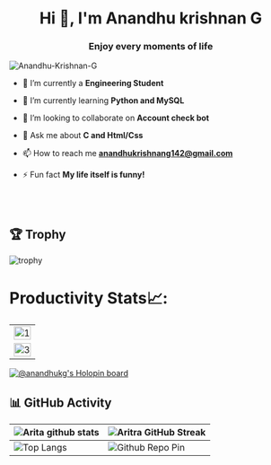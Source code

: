 
<h1 align="center">Hi 👋, I'm Anandhu krishnan G</h1>

<h3 align="center">Enjoy every moments of life</h3>

<p align="left"> <img src="https://komarev.com/ghpvc/?username=Anandhu-Krishnan-G&label=Profile%20views&color=0e75b6&style=flat" alt="Anandhu-Krishnan-G" /> </p>

- 🔭 I’m currently a **Engineering Student**

- 🌱 I’m currently learning **Python and MySQL**

- 👯 I’m looking to collaborate on **Account check bot**

- 💬 Ask me about **C and Html/Css**

- 📫 How to reach me **anandhukrishnang142@gmail.com**

- ⚡ Fun fact **My life itself is funny!**

<br>
<br>

## 🏆 Trophy
![trophy](https://github-profile-trophy.vercel.app/?username=Anandhu-Krishnan-G)
# Productivity Stats📈:
<table>
  <tr>
    <td><img src="https://github-profile-summary-cards.vercel.app/api/cards/profile-details?username=Anandhu-Krishnan-G&theme=monokai"  display=block width=100% height=auto  alt="1" ></td>
   </tr> 
   <tr>
      <td><img src="https://activity-graph.herokuapp.com/graph?username=Anandhu-Krishnan-G&bg_color=1a1b27&color=be90f2&line=638fda&point=35aea1&area=true"  display=block width=100% height=auto alt="3" ></td>
  </td>
  </tr>
</table>

[![@anandhukg's Holopin board](https://holopin.me/anandhukg)](https://holopin.io/@anandhukg)


## 📊 GitHub Activity
| ![Arita github stats](https://github-readme-stats.vercel.app/api?username=Anandhu-Krishnan-G&show_icons=true&theme=radical)             | ![Aritra GitHub Streak](https://github-readme-streak-stats.herokuapp.com/?user=Anandhu-Krishnan-G&theme=radical)                                                                                                           |
| --------------------------------------------------------------------------------------------------------------------------------- | ----------------------------------------------------------------------------------------------------------------------------------------------------------------------------------------------------------------- |
| ![Top Langs](https://github-readme-stats.vercel.app/api/top-langs/?username=Anandhu-Krishnan-G&langs_count=8&theme=radical&layout=compact) | ![Github Repo Pin](https://github-readme-stats.vercel.app/api/pin/?username=Anandhu-Krishnan-G&repo=Portfolio&cache_seconds=86400&theme=radical) |

<br>
